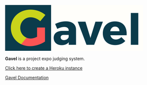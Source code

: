 <img src="https://raw.githubusercontent.com/anishathalye/assets/master/gavel/banner.png" width="450" height="150" alt="Gavel banner">

**Gavel** is a project expo judging system.

[Click here to create a Heroku instance](https://dashboard.heroku.com/new?template=https%3A%2F%2Fgithub.com%2Fhib4%2Fgavel2%2Ftree%2Fmaster)

[Gavel Documentation](https://gavel.weareasterisk.com/)
